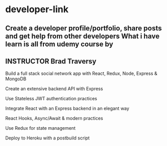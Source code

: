 # developer-link
Create a developer profile/portfolio, share posts and get help from other developers
What i have learn is all from udemy course by
--------------------------------------------------------------------------------------------
INSTRUCTOR
Brad Traversy
--------------------------------------------------------------------------------------------
Build a full stack social network app with React, Redux, Node, Express &amp; MongoDB

Create an extensive backend API with Express

Use Stateless JWT authentication practices

Integrate React with an Express backend in an elegant way

React Hooks, Async/Await &amp; modern practices

Use Redux for state management

Deploy to Heroku with a postbuild script
